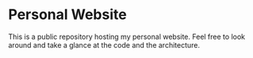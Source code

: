 # Personal Website #
This is a public repository hosting my personal website. Feel free to look around and take a glance at the code and the architecture.

